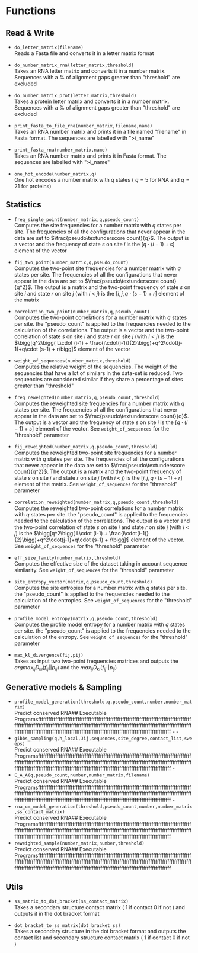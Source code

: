 # Functions

## Read & Write 


- `do_letter_matrix(filename)`   
Reads a Fasta file and converts it in a letter matrix format

- `do_number_matrix_rna(letter_matrix,threshold)`  
Takes an RNA letter matrix and converts it in a number matrix. Sequences with a % of alignment gaps greater than "threshold" are excluded

- `do_number_matrix_prot(letter_matrix,threshold)`    
Takes a protein letter matrix and converts it in a number matrix. Sequences with a % of alignment gaps greater than "threshold" are excluded

- `print_fasta_to_file_rna(number_matrix,filename,name)`   
Takes an RNA number matrix and prints it in a file named "filename" in Fasta format. The sequences are labelled with ">i_name"

- `print_fasta_rna(number_matrix,name)`  
Takes an RNA number matrix and prints it in Fasta format. The sequences are labelled with ">i_name"

- `one_hot_encode(number_matrix,q)`   
One hot encodes a number matrix with q states ( $q=5$ for RNA and $q=21$ for proteins)


## Statistics


- `freq_single_point(number_matrix,q,pseudo_count)`  
Computes the site frequencies for a number matrix with $q$ states per site. The frequencies of all the configurations that never appear in the data are set to $\frac{pseudo\textunderscore count}{q}$. The output is a vector and the frequency of state $s$ on site $i$ is the $[q\cdot(i-1)+s]$ element of the vector

- `fij_two_point(number_matrix,q,pseudo_count) `  
Computes the two-point site frequencies for a number matrix with $q$ states per site. The frequencies of all the configurations that never appear in the data are set to $\frac{pseudo\textunderscore count}{q^2}$. The output is a matrix and the two-point frequency of state $s$ on site $i$ and state $r$ on site $j$ (with $i$ < $j$) is the $[i,j,q\cdot (s-1) + r]$ element of the matrix

- `correlation_two_point(number_matrix,q,pseudo_count)`  
Computes the two-point correlations for a number matrix with $q$ states per site. the "pseudo_count" is applied to the frequencies needed to the calculation of the correlations. The output is a vector and the two-point correlation of state $s$ on site $i$ and state $r$ on site $j$ (with $i$ < $j$) is the $\bigg[q^2\bigg( L\cdot (i-1) + \frac{i\cdot(i-1)}{2}\bigg)+q^2\cdot(j-1)+q\cdot (s-1) + r\bigg]$ element of the vector

- `weight_of_sequences(number_matrix,threshold)`  
Computes the relative weight of the sequencies. The weight of the sequencies that have a lot of similars in the data-set is reduced. Two sequencies are considered similar if they share a percentage of sites greater than "threshold"

- `freq_reweighted(number_matrix,q,pseudo_count,threshold) `  
Computes the reweighted site frequencies for a number matrix with $q$ states per site. The frequencies of all the configurations that never appear in the data are set to $\frac{pseudo\textunderscore count}{q}$. The output is a vector and the frequency of state $s$ on site $i$ is the $[q\cdot(i-1)+s]$ element of the vector. See `weight_of_sequences` for the "threshold" parameter


- `fij_reweighted(number_matrix,q,pseudo_count,threshold) `  
Computes the reweighted two-point site frequencies for a number matrix with $q$ states per site. The frequencies of all the configurations that never appear in the data are set to $\frac{pseudo\textunderscore count}{q^2}$. The output is a matrix and the two-point frequency of state $s$ on site $i$ and state $r$ on site $j$ (with $i$ < $j$) is the $[i,j,q\cdot (s-1) + r]$ element of the matrix. See `weight_of_sequences` for the "threshold" parameter

- `correlation_reweighted(number_matrix,q,pseudo_count,threshold)  `  
Computes the reweighted two-point correlations for a number matrix with $q$ states per site. the "pseudo_count" is applied to the frequencies needed to the calculation of the correlations. The output is a vector and the two-point correlation of state $s$ on site $i$ and state $r$ on site $j$ (with $i$ < $j$) is the $\bigg[q^2\bigg( L\cdot (i-1) + \frac{i\cdot(i-1)}{2}\bigg)+q^2\cdot(j-1)+q\cdot (s-1) + r\bigg]$ element of the vector. See `weight_of_sequences` for the "threshold" parameter


- `eff_size_family(number_matrix,threshold)`  
Computes the effective size of the dataset taking in account sequence similarity. See `weight_of_sequences` for the "threshold" parameter

- `site_entropy_vector(matrix,q,pseudo_count,threshold)`  
Computes the site entropies for a number matrix with $q$ states per site. the "pseudo_count" is applied to the frequencies needed to the calculation of the entropies. See `weight_of_sequences` for the "threshold" parameter

- `profile_model_entropy(matrix,q,pseudo_count,threshold)`  
Computes the profile model entropy for a number matrix with $q$ states per site. the "pseudo_count" is applied to the frequencies needed to the calculation of the entropy. See `weight_of_sequences` for the "threshold" parameter

- `max_kl_divergence(fij,pij)`  
Takes as input two two-point frequencies matrices and outputs  the $argmax_{ij} D_{kl}( f_{ij} || p_{ij} )$ and the $max_{ij} D_{kl}( f_{ij} || p_{ij} )$


## Generative models & Sampling 


- `profile_model_generation(threshold,q,pseudo_count,number,number_matrix)`  
Predict conserved RNA## Executable Programsfffffffffffffffffffffffffffffffffffffffffffffffffffffffffffffffffffffffffffffffffffffffffffffffffffffffffffffffffffffffffffffffffffffffffffffffffffffffffffffffffffffffffffffffffffffffffffffffffffffffffffffffffffffffffffffffffffffffffffffffffffffffffffffffffffffffffffffffffffffffffff - - 
- `gibbs_sampling(q,h_local,Jij,sequences,site_degree,contact_list,sweeps)`  
Predict conserved RNA## Executable Programsfffffffffffffffffffffffffffffffffffffffffffffffffffffffffffffffffffffffffffffffffffffffffffffffffffffffffffffffffffffffffffffffffffffffffffffffffffffffffffffffffffffffffffffffffffffffffffffffffffffffffffffffffffffffffffffffffffffffffffffffffffffffffffffffffffffffffffffffffffffffffff -
- `E_A_A(q,pseudo_count,number,number_matrix,filename)`  
Predict conserved RNA## Executable Programsfffffffffffffffffffffffffffffffffffffffffffffffffffffffffffffffffffffffffffffffffffffffffffffffffffffffffffffffffffffffffffffffffffffffffffffffffffffffffffffffffffffffffffffffffffffffffffffffffffffffffffffffffffffffffffffffffffffffffffffffffffffffffffffffffffffffffffffffffffffffffff -
- `rna_cm_model_generation(threshold,pseudo_count,number,number_matrix,ss_contact_matrix)	`  
Predict conserved RNA## Executable Programsfffffffffffffffffffffffffffffffffffffffffffffffffffffffffffffffffffffffffffffffffffffffffffffffffffffffffffffffffffffffffffffffffffffffffffffffffffffffffffffffffffffffffffffffffffffffffffffffffffffffffffffffffffffffffffffffffffffffffffffffffffffffffffffffffffffffffffffffffffffffffff 
- `reweighted_sample(number_matrix,number,threshold)`  
Predict conserved RNA## Executable Programsfffffffffffffffffffffffffffffffffffffffffffffffffffffffffffffffffffffffffffffffffffffffffffffffffffffffffffffffffffffffffffffffffffffffffffffffffffffffffffffffffffffffffffffffffffffffffffffffffffffffffffffffffffffffffffffffffffffffffffffffffffffffffffffffffffffffffffffffffffffffffff 


## Utils


- `ss_matrix_to_dot_bracket(ss_contact_matrix)`  
Takes a secondary structure contact matrix ( 1 if contact 0 if not ) and outputs it in the dot bracket format

- `dot_bracket_to_ss_matrix(dot_bracket_ss)`  
Takes a secondary structure in the dot bracket format and outputs the contact list and secondary structure contact matrix ( 1 if contact 0 if not )


